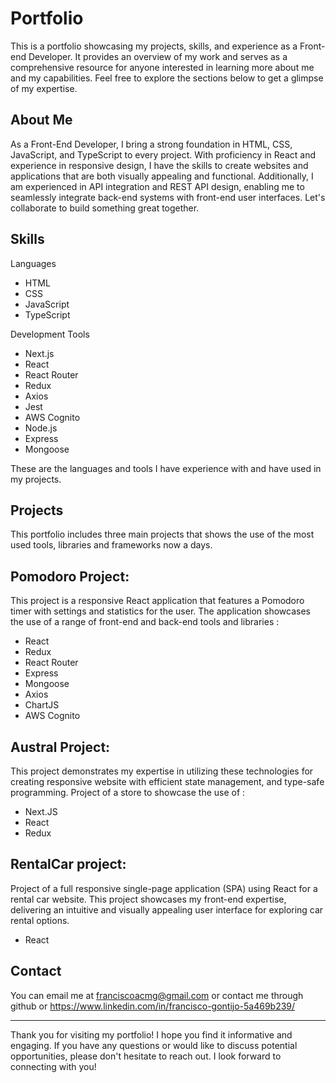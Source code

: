 Portfolio
=========

This is a portfolio showcasing my projects, skills, and experience as a Front-end Developer. It provides an overview of my work and serves as a comprehensive resource for anyone interested in learning more about me and my capabilities. Feel free to explore the sections below to get a glimpse of my expertise.

About Me
--------

As a Front-End Developer, I bring a strong foundation in HTML, CSS, JavaScript, and TypeScript to every project. With proficiency in React and experience in responsive design, I have the skills to create websites and applications that are both visually appealing and functional. Additionally, I am experienced in API integration and REST API design, enabling me to seamlessly integrate back-end systems with front-end user interfaces. Let's collaborate to build something great together.


Skills
------

Languages


- HTML
- CSS
- JavaScript
- TypeScript

Development Tools
- Next.js
- React
- React Router
- Redux
- Axios
- Jest
- AWS Cognito
- Node.js
- Express
- Mongoose

These are the languages and tools I have experience with and have used in my projects.

Projects
--------

This portfolio includes three main projects that shows the use of the most used tools, libraries and frameworks now a days.

Pomodoro Project:
-------- 
This project is a responsive React application that features a Pomodoro timer with settings and statistics for the user. The application showcases the use of a range of front-end and back-end tools and libraries :
- React
- Redux
- React Router
- Express
- Mongoose
- Axios
- ChartJS
- AWS Cognito

Austral Project:
--------
This project demonstrates my expertise in utilizing these technologies for creating responsive website with efficient state management, and type-safe programming. Project of a store to showcase the use of :

- Next.JS
- React
- Redux

RentalCar project:
--------
Project of a full responsive single-page application (SPA) using React for a rental car website. This project showcases my front-end expertise, delivering an intuitive and visually appealing user interface for exploring car rental options.

- React 

Contact
-------

You can email me at franciscoacmg@gmail.com or contact me through github or https://www.linkedin.com/in/francisco-gontijo-5a469b239/



* * * * *

Thank you for visiting my portfolio! I hope you find it informative and engaging. If you have any questions or would like to discuss potential opportunities, please don't hesitate to reach out. I look forward to connecting with you!